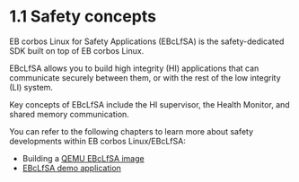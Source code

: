 # 1.1 Safety concepts

EB corbos Linux for Safety Applications (EBcLfSA) is the safety-dedicated SDK built on top of EB corbos Linux.

EBcLfSA allows you to build high integrity (HI) applications that can communicate securely between them, or with the rest of the low integrity (LI) system.

Key concepts of EBcLfSA include the HI supervisor, the Health Monitor, and shared memory communication.

You can refer to the following chapters to learn more about safety developments within EB corbos Linux/EBcLfSA:

* Building a [QEMU EBcLfSA image](../examples/qemu_ebclfsa.md)
* [EBcLfSA demo application](../apps/ebclfsa_demo.md)

